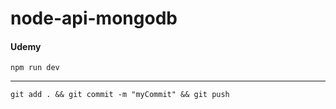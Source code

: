 # node-api-mongodb

#### Udemy

```
npm run dev
```

---

```
git add . && git commit -m "myCommit" && git push
```
